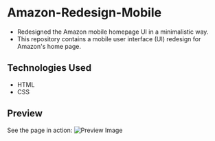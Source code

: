 # Amazon-Redesign-Mobile
- Redesigned the Amazon mobile homepage UI in a minimalistic way.
- This repository contains a mobile user interface (UI) redesign for Amazon's home page.

## Technologies Used

- HTML
- CSS

## Preview
See the page in action:
![Preview Image]([preview.png](https://user-images.githubusercontent.com/71772240/271180476-32507ce0-7dc4-4c9d-a2ef-84f22852483d.gif)https://user-images.githubusercontent.com/71772240/271180476-32507ce0-7dc4-4c9d-a2ef-84f22852483d.gif)
